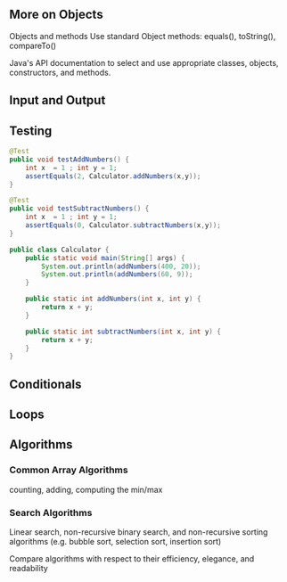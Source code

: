 ## More on Objects
Objects and methods
Use standard Object methods: equals(), toString(), compareTo()

Java's API documentation to select and use appropriate classes, objects, constructors, and methods.

## Input and Output

## Testing

```java
@Test
public void testAddNumbers() {
    int x  = 1 ; int y = 1;
    assertEquals(2, Calculator.addNumbers(x,y));
}

@Test
public void testSubtractNumbers() {
    int x  = 1 ; int y = 1;
    assertEquals(0, Calculator.subtractNumbers(x,y));
}

public class Calculator {
    public static void main(String[] args) {
        System.out.println(addNumbers(400, 20));
        System.out.println(addNumbers(60, 9));
    }

    public static int addNumbers(int x, int y) {
        return x + y;
    }

    public static int subtractNumbers(int x, int y) {
        return x + y;
    }
}
```

## Conditionals

## Loops

## Algorithms
### Common Array Algorithms
counting, adding, computing the min/max
### Search Algorithms
Linear search, non-recursive binary search, and non-recursive sorting algorithms (e.g. bubble sort, selection sort, insertion sort)

Compare algorithms with respect to their efficiency, elegance, and readability

